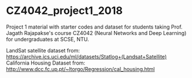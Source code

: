 # CZ4042_project1_2018
Project 1 material with starter codes and dataset for students taking Prof. Jagath Rajapakse's course CZ4042 (Neural Networks and Deep Learning) for undergraduates at SCSE, NTU. 

LandSat satellite dataset from: https://archive.ics.uci.edu/ml/datasets/Statlog+(Landsat+Satellite)
California Housing Dataset from: http://www.dcc.fc.up.pt/~ltorgo/Regression/cal_housing.html

